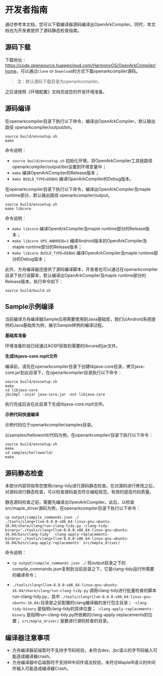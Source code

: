 # 开发者指南

通过参考本文档，您可以下载编译器源码编译出OpenArkCompiler。同时，本文档也为开发者提供了源码静态检查指南。

## 源码下载

下载地址：<https://code.opensource.huaweicloud.com/HarmonyOS/OpenArkCompiler/home>，可以通过`Clone` or `Download`的方式下载openarkcompiler源码。

   > 注：默认源码下载目录为openarkcompiler。

之后请按照《环境配置》文档完成您的开发环境准备。


## 源码编译

在openarkcompiler目录下执行以下命令，编译出OpenArkCompiler，默认输出路径 openarkcompiler/output/bin。

```
source build/envsetup.sh
make
```

命令说明：

- `source build/envsetup.sh` 初始化环境，将OpenArkCompiler工具链路径openarkcompiler/output/bin设置到环境变量中；
- `make` 编译OpenArkCompiler的Release版本；
- `make BUILD_TYPE=DEBUG` 编译OpenArkCompiler的Debug版本。

在openarkcompiler目录下执行以下命令，编译出OpenArkCompiler及maple runtime部分，默认输出路径 openarkcompiler/output。

```
source build/envsetup.sh
make libcore
```

命令说明：

- `make libcore` 编译OpenArkCompiler及maple runtime部分的Release版本；
- `make libcore OPS_ANDROID=1` 编译Android版本的OpenArkCompiler及maple runtime部分的Release版本；
- `make libcore BUILD_TYPE=DEBUG` 编译OpenArkCompiler及maple runtime部分的Debug版本；

此外，方舟编译器还提供了源码编译脚本，开发者也可以通过在openarkcompiler目录下执行该脚本，默认编译出OpenArkCompiler及maple runtime部分的Release版本。执行命令如下：

```
source build/build.sh
```

## Sample示例编译

当前编译方舟编译器Sample应用需要使用到Java基础库，我们以Android系统提供的Java基础库为例，展示Sample样例的编译过程。

**基础库准备**

环境准备阶段已经通过AOSP获取到需要的libcore的jar文件。

**生成libjava-core.mplt文件**

编译前，请先在openarkcompiler目录下创建libjava-core目录，拷贝java-core.jar到此目录下，在openarkcompiler目录执行以下命令：

```
source build/envsetup.sh
make
cd libjava-core
jbc2mpl -injar java-core.jar -out libjava-core
```

执行完成后会在此目录下生成libjava-core.mplt文件。

**示例代码快速编译**

示例代码位于openarkcompiler/samples目录。

以samples/helloworld/代码为例，在openarkcompiler/目录下执行以下命令：

```
source build/envsetup.sh
make
cd samples/helloworld/
make
```

## 源码静态检查

本部分内容将指导您使用clang-tidy进行源码静态检查。在对源码进行修改之后，对源码进行静态检查，可以检查源码是否符合编程规范，有效的提高代码质量。

静态源码检查之前，需要先编译出OpenArkCompiler。此后，以检查src/maple_driver源码为例，在openarkcompiler目录下执行以下命令：

```
cp output/compile_commands.json ./
./tools/clang+llvm-8.0.0-x86_64-linux-gnu-ubuntu-16.04/share/clang/run-clang-tidy.py -clang-tidy-binary='./tools/clang+llvm-8.0.0-x86_64-linux-gnu-ubuntu-16.04/bin/clang-tidy' -clang-apply-replacements-binary='./tools/clang+llvm-8.0.0-x86_64-linux-gnu-ubuntu-16.04/bin/clang-apply-replacements' src/maple_driver/
```

命令说明：

- `cp output/compile_commands.json ./` 将output目录之下的compile_commands.json复制到当前目录之下，它是clang-tidy运行所需要的编译命令；

- `./tools/clang+llvm-8.0.0-x86_64-linux-gnu-ubuntu-16.04/share/clang/run-clang-tidy.py` 调用clang-tidy进行批量检查的脚本run-clang-tidy.py，其中 `./tools/clang+llvm-8.0.0-x86_64-linux-gnu-ubuntu-16.04/`目录是之前配置的clang编译器的发行包主目录； `-clang-tidy-binary` 是指明clang-tidy的具体位置； `-clang-apply-replacements-binary` 是指明run-clang-tidy.py所依赖的clang-apply-replacements的位置； `src/maple_driver/` 是要进行源码检查的目录。

## 编译器注意事项

- 方舟编译器前端暂时不支持字节码校验，未符合dex、jbc语义的字节码输入可能造成编译器crash。
- 方舟编译器中后端暂时不支持IR中间件语法校验，未符合MapleIR语义的中间件输入可能造成编译器Crash。